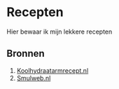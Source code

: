 # Recepten

Hier bewaar ik mijn lekkere recepten

## Bronnen

1. [Koolhydraatarmrecept.nl](https://www.koolhydraatarmrecept.nl/)
2. [Smulweb.nl](https://www.smulweb.nl/)